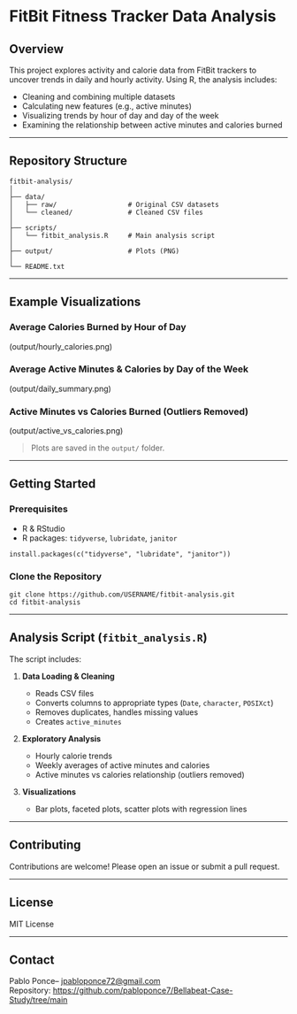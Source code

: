 # FitBit Fitness Tracker Data Analysis

## Overview
This project explores activity and calorie data from FitBit trackers to uncover trends in daily and hourly activity. Using R, the analysis includes:

- Cleaning and combining multiple datasets
- Calculating new features (e.g., active minutes)
- Visualizing trends by hour of day and day of the week
- Examining the relationship between active minutes and calories burned

---

## Repository Structure
```
fitbit-analysis/
│
├── data/
│   ├── raw/                  # Original CSV datasets
│   └── cleaned/              # Cleaned CSV files
│
├── scripts/
│   └── fitbit_analysis.R     # Main analysis script
│
├── output/                   # Plots (PNG)
│
└── README.txt
```

---

## Example Visualizations

### Average Calories Burned by Hour of Day
(output/hourly_calories.png)

### Average Active Minutes & Calories by Day of the Week
(output/daily_summary.png)

### Active Minutes vs Calories Burned (Outliers Removed)
(output/active_vs_calories.png)

> Plots are saved in the `output/` folder.

---

## Getting Started

### Prerequisites
- R & RStudio
- R packages: `tidyverse`, `lubridate`, `janitor`
```
install.packages(c("tidyverse", "lubridate", "janitor"))
```

### Clone the Repository
```
git clone https://github.com/USERNAME/fitbit-analysis.git
cd fitbit-analysis
```

---

## Analysis Script (`fitbit_analysis.R`)
The script includes:

1. **Data Loading & Cleaning**
   - Reads CSV files
   - Converts columns to appropriate types (`Date`, `character`, `POSIXct`)
   - Removes duplicates, handles missing values
   - Creates `active_minutes`

2. **Exploratory Analysis**
   - Hourly calorie trends
   - Weekly averages of active minutes and calories
   - Active minutes vs calories relationship (outliers removed)

3. **Visualizations**
   - Bar plots, faceted plots, scatter plots with regression lines

---

## Contributing
Contributions are welcome! Please open an issue or submit a pull request.

---

## License
MIT License

---

## Contact
Pablo Ponce– jpabloponce72@gmail.com  
Repository: https://github.com/pabloponce7/Bellabeat-Case-Study/tree/main

